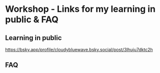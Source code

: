 # Workshop - Links for my learning in public & FAQ

## Learning in public
https://bsky.app/profile/cloudybluewave.bsky.social/post/3lhuju7dktc2h

## FAQ
